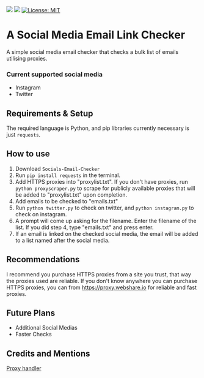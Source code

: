 ![](https://img.shields.io/github/issues/cyclothymia/Socials-Email-Checker)
![](https://img.shields.io/github/stars/cyclothymia/Socials-Email-Checker)
[![License: MIT](https://img.shields.io/badge/License-MIT-yellow.svg)](https://opensource.org/licenses/MIT)

# A Social Media Email Link Checker
A simple social media email checker that checks a bulk list of emails utilising proxies.

### Current supported social media
- Instagram
- Twitter

## Requirements & Setup
The required language is Python, and pip libraries currently necessary is just `requests`.

## How to use
1. Download `Socials-Email-Checker`
2. Run `pip install requests` in the terminal.
3. Add HTTPS proxies into "proxylist.txt". If you don't have proxies, run `python proxyscraper.py` to scrape for publicly available proxies that will be added to "proxylist.txt" upon completion.
4. Add emails to be checked to "emails.txt"
5. Run `python twitter.py` to check on twitter, and `python instagram.py` to check on instagram.
6. A prompt will come up asking for the filename. Enter the filename of the list. If you did step 4, type "emails.txt" and press enter.
7. If an email is linked on the checked social media, the email will be added to a list named after the social media.

## Recommendations
I recommend you purchase HTTPS proxies from a site you trust, that way the proxies used are reliable.
If you don't know anywhere you can purchase HTTPS proxies, you can from https://proxy.webshare.io for reliable and fast proxies.

## Future Plans
- Additional Social Medias
- Faster Checks

## Credits and Mentions
[Proxy handler](https://github.com/landoncrabtree/social-checker/blob/master/proxy.py)
